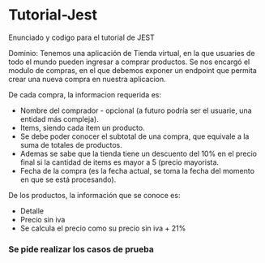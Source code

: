 # Tutorial-Jest
Enunciado y codigo para el tutorial de JEST

Dominio: Tenemos una aplicación de Tienda virtual, en la que usuaries de todo el mundo pueden ingresar a comprar productos. Se nos encargó el modulo de compras, en el que debemos exponer un endpoint que permita crear una nueva compra en nuestra aplicacion.

De cada compra, la informacion requerida es:
* Nombre del comprador - opcional (a futuro podría ser el usuarie, una entidad más compleja).
* Items, siendo cada item un producto.
* Se debe poder conocer el subtotal de una compra, que equivale a la suma de totales de productos.
* Ademas se sabe que la tienda tiene un descuento del 10% en el precio final si la cantidad de items es mayor a 5 (precio mayorista.
* Fecha de la compra (es la fecha actual, se toma la fecha del momento en que se está procesando).

De los productos, la información que se conoce es: 
* Detalle
* Precio sin iva
* Se calcula el precio como su precio sin iva + 21%

### Se pide realizar los casos de prueba
